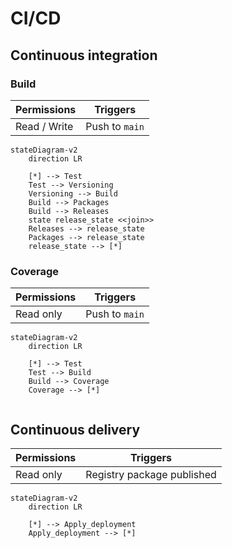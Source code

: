 # CI/CD

## Continuous integration

### Build

| Permissions  | Triggers       |
| ------------ | -------------- |
| Read / Write | Push to `main` |



```mermaid
stateDiagram-v2
	direction LR
	
	[*] --> Test
	Test --> Versioning
	Versioning --> Build
	Build --> Packages
	Build --> Releases
	state release_state <<join>>
	Releases --> release_state
	Packages --> release_state
	release_state --> [*]
```

### Coverage

| Permissions | Triggers       |
| ----------- | -------------- |
| Read only   | Push to `main` |

```mermaid
stateDiagram-v2
	direction LR
	
	[*] --> Test
	Test --> Build
	Build --> Coverage
	Coverage --> [*]
	
```



## Continuous delivery

| Permissions | Triggers                   |
| ----------- | -------------------------- |
| Read only   | Registry package published |

```mermaid
stateDiagram-v2
	direction LR
	
	[*] --> Apply_deployment
    Apply_deployment --> [*]
```

